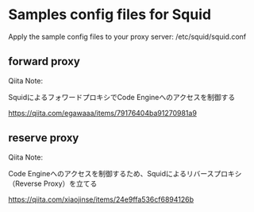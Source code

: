 # Samples config files for Squid

Apply the sample config files to your proxy server: /etc/squid/squid.conf

## forward proxy

Qiita Note:

SquidによるフォワードプロキシでCode Engineへのアクセスを制御する

https://qiita.com/egawaaa/items/79176404ba91270981a9

## reserve proxy

Qiita Note:

Code Engineへのアクセスを制御するため、Squidによるリバースプロキシ（Reverse Proxy）を立てる

https://qiita.com/xiaojinse/items/24e9ffa536cf6894126b

